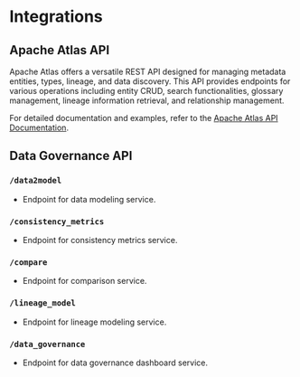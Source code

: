 # Integrations

## Apache Atlas API

Apache Atlas offers a versatile REST API designed for managing metadata entities,
types, lineage, and data discovery. This API provides endpoints for various operations
including entity CRUD, search functionalities, glossary management, lineage information
retrieval, and relationship management.

For detailed documentation and examples, refer to the [Apache Atlas API Documentation](https://atlas.apache.org/api/v2/index.html).

## Data Governance API

### `/data2model`

- Endpoint for data modeling service.

### `/consistency_metrics`

- Endpoint for consistency metrics service.

### `/compare`

- Endpoint for comparison service.

### `/lineage_model`

- Endpoint for lineage modeling service.

### `/data_governance`

- Endpoint for data governance dashboard service.
